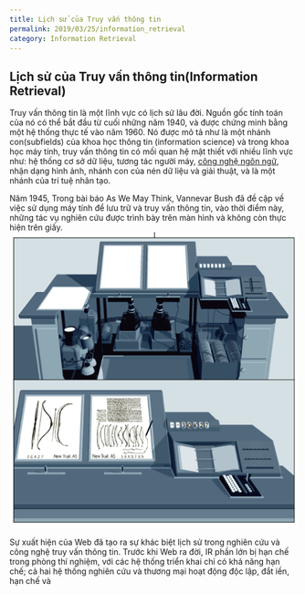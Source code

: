 ```yaml
---
title: Lịch sử của Truy vấn thông tin
permalink: 2019/03/25/information_retrieval
category: Information Retrieval
---
```

## Lịch sử của Truy vấn thông tin(Information Retrieval)
 Truy vấn thông tin là một lĩnh vực có lịch sử lâu đời. Nguồn gốc tính toán của nó có thể bắt đầu từ cuối những năm 1940, và được chứng minh bằng một hệ thống thực tế vào năm 1960. Nó được mô tả như là một nhánh con(subfields) của khoa học thông tin (information science) và trong khoa học máy tính, truy vấn thông tin có mối quan hệ mật thiết với nhiều lĩnh vực như: hệ thống cơ sở dữ liệu, tương tác người máy, [công nghệ ngôn ngữ](https://en.wikipedia.org/wiki/Language_technology), nhận dạng hình ảnh, nhánh con của nén dữ liệu và giải thuật, và là một nhánh của trí tuệ nhân tạo.
 
Năm 1945, Trong bài báo As We May Think, Vannevar Bush đã đề cập về việc sử dụng máy tính để lưu trữ và truy vấn thông tin, vào thời điểm này, những tác vụ nghiên cứu được trình bày trên màn hình và không còn thực hiện trên giấy.
![img1](images_2019-03-25-history-of-Information-Retrieval/img1.png)

Sự xuất hiện của Web đã tạo ra sự khác biệt lịch sử trong nghiên cứu và công nghệ truy vấn thông tin. Trước khi Web ra đời, IR phần lớn bị hạn chế trong phòng thí nghiệm, với các hệ thống triển khai chỉ có khả năng hạn chế; cả hai hệ thống nghiên cứu và thương mại hoạt động độc lập, đắt iền, hạn chế và 
